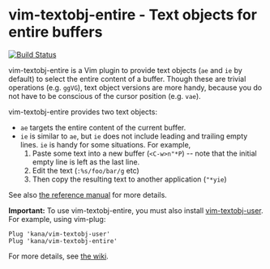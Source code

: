 # vim-textobj-entire - Text objects for entire buffers

[![Build Status](https://travis-ci.org/kana/vim-textobj-entire.png)](https://travis-ci.org/kana/vim-textobj-entire)

vim-textobj-entire is a Vim plugin to provide text objects (`ae` and `ie` by
default) to select the entire content of a buffer.  Though these are trivial
operations (e.g. `ggVG`), text object versions are more handy, because you do
not have to be conscious of the cursor position (e.g. `vae`).

vim-textobj-entire provides two text objects:

* `ae` targets the entire content of the current buffer.
* `ie` is similar to `ae`, but `ie` does not include leading and trailing empty
  lines.  `ie` is handy for some situations.  For example,
    1. Paste some text into a new buffer (`<C-w>n"*P`)
       -- note that the initial empty line is left as the last line.
    2. Edit the text (`:%s/foo/bar/g` etc)
    3. Then copy the resulting text to another application (`"*yie`)

See also [the reference manual](https://github.com/kana/vim-textobj-entire/blob/master/doc/textobj-entire.txt) for more details.

**Important:** To use vim-textobj-entire, you must also install
[vim-textobj-user][]. For example, using vim-plug:

```
Plug 'kana/vim-textobj-user'
Plug 'kana/vim-textobj-entire'
```

For more details, see [the wiki][wiki].

[vim-textobj-user]: https://github.com/kana/vim-textobj-user
[wiki]: https://github.com/kana/vim-textobj-entire/wiki

<!-- vim: set expandtab shiftwidth=4 softtabstop=4 textwidth=78 : -->
